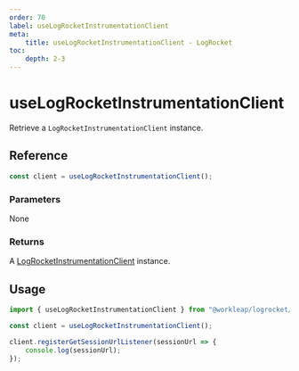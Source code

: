 ```yaml
---
order: 70
label: useLogRocketInstrumentationClient
meta:
    title: useLogRocketInstrumentationClient - LogRocket
toc:
    depth: 2-3
---
```


# useLogRocketInstrumentationClient

Retrieve a `LogRocketInstrumentationClient` instance.

## Reference

```ts
const client = useLogRocketInstrumentationClient();
```

### Parameters

None

### Returns

A [LogRocketInstrumentationClient](./LogRocketInstrumentationClient.md) instance.

## Usage

```ts !#3
import { useLogRocketInstrumentationClient } from "@workleap/logrocket/react";

const client = useLogRocketInstrumentationClient();

client.registerGetSessionUrlListener(sessionUrl => {
    console.log(sessionUrl);
});
```
